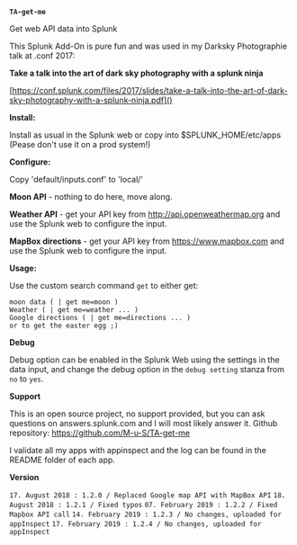 **`TA-get-me`**

Get web API data into Splunk

This Splunk Add-On is pure fun and was used in my Darksky Photographie talk at .conf 2017:

**Take a talk into the art of dark sky photography with a splunk ninja**

[https://conf.splunk.com/files/2017/slides/take-a-talk-into-the-art-of-dark-sky-photography-with-a-splunk-ninja.pdf]()

**Install:**

Install as usual in the Splunk web or copy into $SPLUNK_HOME/etc/apps (Pease don't use it on a prod system!)

**Configure:**

Copy 'default/inputs.conf' to 'local/'

**Moon API** - nothing to do here, move along.

**Weather API** - get your API key from http://api.openweathermap.org and use the Splunk web to configure the input.

**MapBox directions** - get your API key from https://www.mapbox.com and use the Splunk web to configure the input.

**Usage:**

Use the custom search command `get` to either get:

    moon data ( | get me=moon )
    Weather ( | get me=weather ... )
    Google directions ( | get me=directions ... )
    or to get the easter egg ;)

**Debug**

Debug option can be enabled in the Splunk Web using the settings in the data input,
and change the debug option in the `debug setting` stanza from `no` to `yes`.

**Support**

This is an open source project, no support provided, but you can ask questions
on answers.splunk.com and I will most likely answer it.
Github repository: https://github.com/M-u-S/TA-get-me

I validate all my apps with appinspect and the log can be found in the README
folder of each app.

**Version**

`17. August 2018 : 1.2.0 / Replaced Google map API with MapBox API`
`18. August 2018 : 1.2.1 / Fixed typos`
`07. February 2019 : 1.2.2 / Fixed Mapbox API call`
`14. February 2019 : 1.2.3 / No changes, uploaded for appInspect`
`17. February 2019 : 1.2.4 / No changes, uploaded for appInspect`

